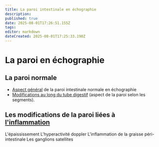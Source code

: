 ```yaml
---
title: La paroi intestinale en échographie
description: 
published: true
date: 2025-08-01T17:26:51.155Z
tags: 
editor: markdown
dateCreated: 2025-08-01T17:25:33.190Z
---
```


# La paroi en échographie
## La paroi normale

- [Aspect général](/bases/paroi_normale/paroi1) de la paroi intestinale normale en échographie
- [Modifications au long du tube digestif](/bases/paroi_normale/variation_siege) (aspect de la paroi selon les segments).

## Les modifications de la paroi liées à [l'inflammation](/bases/paroi_inflammee/paroi1)

L'épaississement
L'hyperactivité doppler
L'inflammation de la graisse péri-intestinale
Les ganglions satellites